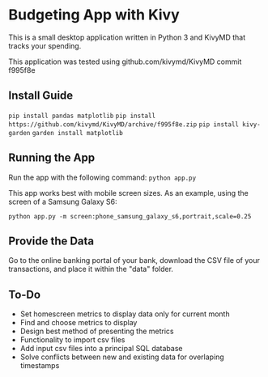 # Budgeting App with Kivy

This is a small desktop application written in Python 3 and KivyMD
that tracks your spending.

This application was tested using github.com/kivymd/KivyMD commit f995f8e

## Install Guide

`pip install pandas matplotlib`
`pip install https://github.com/kivymd/KivyMD/archive/f995f8e.zip`
`pip install kivy-garden`
`garden install matplotlib`

## Running the App

Run the app with the following command:
`python app.py`

This app works best with mobile screen sizes.
As an example, using the screen of a Samsung Galaxy S6:

`python app.py -m screen:phone_samsung_galaxy_s6,portrait,scale=0.25`

## Provide the Data

Go to the online banking portal of your bank, download the CSV file of your transactions, and place it within the "data" folder.

## To-Do

- Set homescreen metrics to display data only for current month
- Find and choose metrics to display
- Design best method of presenting the metrics
- Functionality to import csv files
- Add input csv files into a principal SQL database
- Solve conflicts between new and existing data for overlaping timestamps